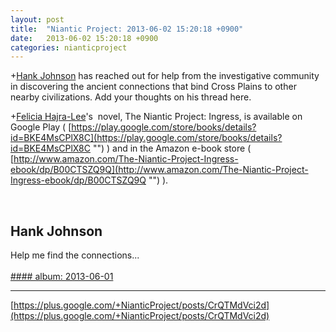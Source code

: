```yaml
---
layout: post
title:  "Niantic Project: 2013-06-02 15:20:18 +0900"
date:   2013-06-02 15:20:18 +0900
categories: nianticproject
---
```

+[Hank Johnson](https://plus.google.com/117792105926525258257 "") has reached out for help from the investigative community in discovering the ancient connections that bind Cross Plains to other nearby civilizations. Add your thoughts on his thread here.

+[Felicia Hajra-Lee](https://plus.google.com/118344555717370644832 "")'s  novel, The Niantic Project: Ingress, is available on Google Play ( [https://play.google.com/store/books/details?id=BKE4MsCPlX8C](https://play.google.com/store/books/details?id=BKE4MsCPlX8C "") ) and in the Amazon e-book store ( [http://www.amazon.com/The-Niantic-Project-Ingress-ebook/dp/B00CTSZQ9Q](http://www.amazon.com/The-Niantic-Project-Ingress-ebook/dp/B00CTSZQ9Q "") ). <div class="shared"><br /><h2>Hank Johnson</h2>Help me find the connections...<br /><br /></div>
[#### album: 2013-06-01](https://plus.google.com/photos/117792105926525258257/albums/5884612505120981761?authkey=CLa8rMjost6PsQE "")
- - -
[https://plus.google.com/+NianticProject/posts/CrQTMdVci2d](https://plus.google.com/+NianticProject/posts/CrQTMdVci2d)
